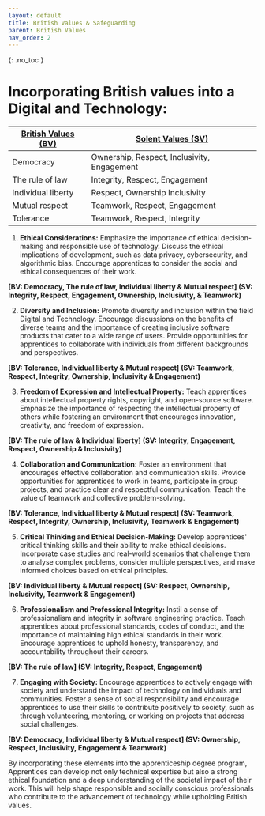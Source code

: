 ```yaml
---
layout: default
title: British Values & Safeguarding
parent: British Values
nav_order: 2
---
```


{: .no_toc }

# Incorporating British values into a Digital and Technology:

| [**British Values (BV)**](https://www.gov.uk/government/news/guidance-on-promoting-british-values-in-schools-published) | [**Solent Values (SV)**](https://www.solent.ac.uk/strategy-2025/welcome) |
| --- | --- |
| Democracy | Ownership, Respect, Inclusivity, Engagement |
| The rule of law | Integrity, Respect, Engagement |
| Individual liberty  | Respect, Ownership Inclusivity |
| Mutual respect  | Teamwork, Respect, Engagement |
| Tolerance | Teamwork, Respect, Integrity |

1. **Ethical Considerations:**  Emphasize the importance of ethical decision-making and responsible use of technology. Discuss the ethical implications of development, such as data privacy, cybersecurity, and algorithmic bias. Encourage apprentices to consider the social and ethical consequences of their work.

**[BV: Democracy, The rule of law, Individual liberty & Mutual respect]
 (SV: Integrity, Respect, Engagement, Ownership, Inclusivity, & Teamwork)**


2. **Diversity and Inclusion:**  Promote diversity and inclusion within the field Digital and Technology. Encourage discussions on the benefits of diverse teams and the importance of creating inclusive software products that cater to a wide range of users. Provide opportunities for apprentices to collaborate with individuals from different backgrounds and perspectives.

**[BV: Tolerance, Individual liberty & Mutual respect]
 (SV: Teamwork, Respect, Integrity, Ownership, Inclusivity & Engagement)**


3. **Freedom of Expression and Intellectual Property:**  Teach apprentices about intellectual property rights, copyright, and open-source software. Emphasize the importance of respecting the intellectual property of others while fostering an environment that encourages innovation, creativity, and freedom of expression.

**[BV: The rule of law & Individual liberty]
 (SV: Integrity, Engagement, Respect, Ownership & Inclusivity)**


4. **Collaboration and Communication:**  Foster an environment that encourages effective collaboration and communication skills. Provide opportunities for apprentices to work in teams, participate in group projects, and practice clear and respectful communication. Teach the value of teamwork and collective problem-solving.

**[BV: Tolerance, Individual liberty & Mutual respect]
(SV: Teamwork, Respect, Integrity, Ownership, Inclusivity, Teamwork & Engagement)**

5. **Critical Thinking and Ethical Decision-Making:**  Develop apprentices' critical thinking skills and their ability to make ethical decisions. Incorporate case studies and real-world scenarios that challenge them to analyse complex problems, consider multiple perspectives, and make informed choices based on ethical principles.

**[BV: Individual liberty & Mutual respect]
 (SV: Respect, Ownership, Inclusivity, Teamwork & Engagement)**


6. **Professionalism and Professional Integrity:**  Instil a sense of professionalism and integrity in software engineering practice. Teach apprentices about professional standards, codes of conduct, and the importance of maintaining high ethical standards in their work. Encourage apprentices to uphold honesty, transparency, and accountability throughout their careers.

**[BV: The rule of law]
 (SV: Integrity, Respect, Engagement)**


7. **Engaging with Society:**  Encourage apprentices to actively engage with society and understand the impact of technology on individuals and communities. Foster a sense of social responsibility and encourage apprentices to use their skills to contribute positively to society, such as through volunteering, mentoring, or working on projects that address social challenges.

**[BV: Democracy, Individual liberty & Mutual respect]
 (SV: Ownership, Respect, Inclusivity, Engagement & Teamwork)**


By incorporating these elements into the apprenticeship degree program, Apprentices can develop not only technical expertise but also a strong ethical foundation and a deep understanding of the societal impact of their work. This will help shape responsible and socially conscious professionals who contribute to the advancement of technology while upholding British values.
